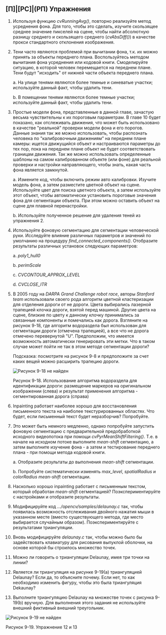 ## [П]|[РС]|(РП) Упражнения

1. Используя функцию *cvRunningAvg()*, повторно реализуйте метод усреднения фона. Для того, чтобы это сделать, изучите скользящее среднее значение пикселей на сцене, чтобы найти абсолютную разницу среднего и скользящего среднего (*cvAbsDiff()*) в качестве прокси стандартного отклонения изображения.

2. Тени часто являются проблемой при вычитании фона, т.к. их можно принять за объекты переднего плана. Воспользуйтесь методом вычитания фона усреднения или кодовой книги. Смоделируйте ситуацию, в которой человек перемещается на переднем плане. Тени будут "исходить" от нижней части объекта переднего плана.

	a. На улице тенями являются более темные и синеватые участки; используйте данный факт, чтобы удалить тени.

	b. В помещении тенями являются более темные участки; используйте данный факт, чтобы удалить тени.

3. Простые модели фона, представленные в данной главе, зачастую весьма чувствительны к их пороговым параметрам. В главе 10 будет показано, как отслеживать движения, что может быть использовано в качестве "реальной" проверки модели фона и его порогов. Данные знания так же можно использовать, чтобы распознать человека по "калибровочным движениям" на переднем плане камеры: ищется движущийся объект и настраиваются параметры до тех пор, пока на переднем плане объект не будет соответствовать границам движения. Так же можно использовать определенные шаблоны на самом калиброванном объекте (или фоне) для реальной проверки и настройки направляющего, чтобы знать, какая часть фона является замкнутой.

	a. Измените код, чтобы включить режим авто калибровки. Изучите модель фона, а затем разместите цветной объект на сцене. Используйте цвет для поиска цветного объекта, а затем используйте этот объект, чтобы автоматически установить пороговые значения фона для сегментации объекта. При этом можно оставить объект на сцене для плавной перенастройки.

	b. Используйте полученное решение для удаления теней из упражнения 2.

4. Используйте фоновую сегментацию для сегментации человеческой руки. Исследуйте влияние различных параметров и значений по умолчанию на процедуру *find_connected_components()*. Отобразите результаты различных установок следующих параметров:

	a. *poly1_hull0*

	b. *perimScale*

	c. *CVCONTOUR_APPROX_LEVEL*

	d. *CVCLOSE_ITR*

5. В 2005 году на *DARPA Grand Challenge robot race*, авторы *Stanford team* использовали своего рода алгоритм цветной кластеризации для отделения дороги от не дороги. Цвета выбирались лазерной трапецией клочка дороги, взятой перед машиной. Другие цвета на сцене, близкие по цвету к данному клочку принимались за связанные компоненты и помечались как дорога. Взгляните на рисунок 9-18, где алгоритм водораздела был использован для сегментации дороги (отмечена трапецией), а все что не дорога отмечено перевернутой "U". Предположим, что имеется возможность автоматически генерировать эти метки. Что в таком случае может пойти не так в этом методе сегментации дороги?

	Подсказка: посмотрите на рисунок 9-8 и предположите за счет каких вещей можно расширить трапецию дороги.

	![Рисунок 9-18 не найден](Images/Pic_9_18.jpg)

	Рисунок 9-18. Использование алгоритма водораздела для идентификации дороги: размещение маркеров на оригинальном изображении (слева) и результат применения алгоритма - сегментмрованная дорога (справа)

6. Inpainting работает наиболее хорошо для восстановления письменного текста на наиболее текстурированных областях. Что будет, если письменный текст будет неразборчив? Попробуйте.

7. Это может быть немного медленно, однако попробуйте запустить фоновую сегментацию с предварительной предобработкой исходного видеопотока при помощи *cvPyrMeanShiftFiltering()*. Т.е. в начале на исходном потоке выполните *mean-shift* сегментацию, а затем выполните изучение фона - а затем и тестирование переднего плана - при помощи метода кодовой книги.

	a. Отобразите результаты до выполнения *mean-shift* сегментации.

	b. Попробуйте систематически изменять *max_level*, *spatialRadius* и *colorRadius* *mean-shift* сегментации. 

8. Насколько хорошо inpainting работает с письменным текстом, который обработан *mean-shift* сегментацией? Поэкспериментируйте с настройками и отобразите результаты. 

9. Модифицируйте код *.../opencv/samples/delaunay.c* так, чтобы появилась возможность отслеживания двойного нажатия мыши в указанном месте (вместо существующего метода, где место выбирается случайным образом). Поэкспериментируйте с результатами триангуляции.

10. Вновь модифицируйте *delaunay.c* так, чтобы можно было бы задействовать клавиатуру для рисования выпуклой оболочки, на основе которой бы строилось множество точек.

11. Можно ли говорить о триангуляции Delaunay, имея три точки на линии?

12. Является ли триангуляция на рисунке 9-19(a) триангуляцией Delaunay? Если да, то объясните почему. Если нет, то как необходимо изменить фигуру, чтобы это была триангуляция Dekaunay?

13. Выполните триангуляцию Delaunay на множестве точек с рисунка 9-19(b) вручную. Для выполнения этого задания не используйте внешний фиктивный внешний треугольник.

![Рисунок 9-19 не найден](Images/Pic_9_19.jpg)

Рисунок 9-19. Упражнение 12 и 13


